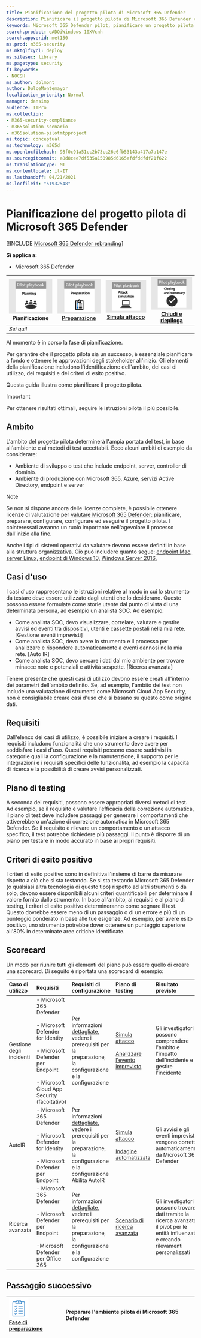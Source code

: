 ```yaml
---
title: Pianificazione del progetto pilota di Microsoft 365 Defender
description: Pianificare il progetto pilota di Microsoft 365 Defender con gli stakeholder per gestire le aspettative e garantire risultati positivi.
keywords: Microsoft 365 Defender pilot, pianificare un progetto pilota di Microsoft 365 Defender, valutare Microsoft 365 Defender in produzione, progetto pilota di Microsoft 365 Defender, sicurezza informatica, minaccia persistente avanzata, sicurezza aziendale, dispositivi, dispositivo, identità, utenti, dati, applicazioni, incidenti, analisi e correzione automatizzate, ricerca avanzata
search.product: eADQiWindows 10XVcnh
search.appverid: met150
ms.prod: m365-security
ms.mktglfcycl: deploy
ms.sitesec: library
ms.pagetype: security
f1.keywords:
- NOCSH
ms.author: dolmont
author: DulceMontemayor
localization_priority: Normal
manager: dansimp
audience: ITPro
ms.collection:
- M365-security-compliance
- m365solution-scenario
- m365solution-pilotmtpproject
ms.topic: conceptual
ms.technology: m365d
ms.openlocfilehash: 98f0c91a51cc2b73cc26e6fb53143a417a7a147e
ms.sourcegitcommit: a8d8cee7df535a150985d6165afdfddfdf21f622
ms.translationtype: MT
ms.contentlocale: it-IT
ms.lasthandoff: 04/21/2021
ms.locfileid: "51932548"
---
```

# <a name="planning-your-pilot-microsoft-365-defender-project"></a>Pianificazione del progetto pilota di Microsoft 365 Defender 

[!INCLUDE [Microsoft 365 Defender rebranding](../includes/microsoft-defender.md)]


**Si applica a:**
- Microsoft 365 Defender

|![Pianificazione](../../media/phase-diagrams/1-planning.png)<br/>Pianificazione|[![Preparazione](../../media/phase-diagrams/2-prepare.png)](prepare-m365d-eval.md)<br/>[Preparazione](prepare-m365d-eval.md) | [![Simula attacco](../../media/phase-diagrams/3-simluate.png)](m365d-pilot-simulate.md)<br/>[Simula attacco](m365d-pilot-simulate.md) | [![Chiudi e riepiloga](../../media/phase-diagrams/4-summary.png)](m365d-pilot-close.md)<br/>[Chiudi e riepiloga](m365d-pilot-close.md)|
|--|--|--|--|
|*Sei qui!*| | | |

Al momento è in corso la fase di pianificazione.

Per garantire che il progetto pilota sia un successo, è essenziale pianificare a fondo e ottenere le approvazioni degli stakeholder all'inizio. Gli elementi della pianificazione includono l'identificazione dell'ambito, dei casi di utilizzo, dei requisiti e dei criteri di esito positivo.

Questa guida illustra come pianificare il progetto pilota. 

>[!IMPORTANT]
>Per ottenere risultati ottimali, seguire le istruzioni pilota il più possibile.


## <a name="scope"></a>Ambito

L'ambito del progetto pilota determinerà l'ampia portata del test, in base all'ambiente e ai metodi di test accettabili. Ecco alcuni ambiti di esempio da considerare:
- Ambiente di sviluppo o test che include endpoint, server, controller di dominio.
- Ambiente di produzione con Microsoft 365, Azure, servizi Active Directory, endpoint e server

>[!NOTE]
>Se non si dispone ancora delle licenze complete, è possibile ottenere licenze di valutazione per [valutare Microsoft 365 Defender:](m365d-evaluation.md?ocid=cx-docs-MTPtriallab) pianificare, preparare, configurare, configurare ed eseguire il progetto pilota. I cointeressati avranno un ruolo importante nell'agevolare il processo dall'inizio alla fine.

Anche i tipi di sistemi operativi da valutare devono essere definiti in base alla struttura organizzativa. Ciò può includere quanto segue: [endpoint Mac,](/windows/security/threat-protection/microsoft-defender-atp/microsoft-defender-atp-mac#system-requirements) [server Linux,](/windows/security/threat-protection/microsoft-defender-atp/microsoft-defender-atp-linux#system-requirements) [endpoint di Windows 10,](/windows/security/threat-protection/microsoft-defender-atp/minimum-requirements#supported-windows-versions) [Windows Server 2016.](/windows/security/threat-protection/microsoft-defender-atp/minimum-requirements#supported-windows-versions)

## <a name="use-cases"></a>Casi d'uso

I casi d'uso rappresentano le istruzioni relative al modo in cui lo strumento da testare deve essere utilizzato dagli utenti che lo desiderano. Queste possono essere formulate come storie utente dal punto di vista di una determinata persona, ad esempio un analista SOC. Ad esempio:
- Come analista SOC, devo visualizzare, correlare, valutare e gestire avvisi ed eventi tra dispositivi, utenti e cassette postali nella mia rete. [Gestione eventi imprevisti]
- Come analista SOC, devo avere lo strumento e il processo per analizzare e rispondere automaticamente a eventi dannosi nella mia rete. [Auto IR]
- Come analista SOC, devo cercare i dati dal mio ambiente per trovare minacce note e potenziali e attività sospette. [Ricerca avanzata]

Tenere presente che questi casi di utilizzo devono essere creati all'interno dei parametri dell'ambito definito. Se, ad esempio, l'ambito dei test non include una valutazione di strumenti come Microsoft Cloud App Security, non è consigliabile creare casi d'uso che si basano su questo come origine dati.

## <a name="requirements"></a>Requisiti

Dall'elenco dei casi di utilizzo, è possibile iniziare a creare i requisiti. I requisiti includono funzionalità che uno strumento deve avere per soddisfare i casi d'uso. Questi requisiti possono essere suddivisi in categorie quali la configurazione e la manutenzione, il supporto per le integrazioni e i requisiti specifici delle funzionalità, ad esempio la capacità di ricerca e la possibilità di creare avvisi personalizzati.

## <a name="test-plan"></a>Piano di testing

A seconda dei requisiti, possono essere appropriati diversi metodi di test. Ad esempio, se il requisito è valutare l'efficacia della correzione automatica, il piano di test deve includere passaggi per generare i comportamenti che attiverebbero un'azione di correzione automatica in Microsoft 365 Defender. Se il requisito è rilevare un comportamento o un attacco specifico, il test potrebbe richiedere più passaggi. Il punto è disporre di un piano per testare in modo accurato in base ai propri requisiti.

## <a name="success-criteria"></a>Criteri di esito positivo

I criteri di esito positivo sono in definitiva l'insieme di barre da misurare rispetto a ciò che si sta testando. Se si sta testando Microsoft 365 Defender (o qualsiasi altra tecnologia di questo tipo) rispetto ad altri strumenti o da solo, devono essere disponibili alcuni criteri quantificabili per determinare il valore fornito dallo strumento. In base all'ambito, ai requisiti e al piano di testing, i criteri di esito positivo determineranno come segnare il test. Questo dovrebbe essere meno di un passaggio o di un errore e più di un punteggio ponderato in base alle tue esigenze. Ad esempio, per avere esito positivo, uno strumento potrebbe dover ottenere un punteggio superiore all'80% in determinate aree critiche identificate.

## <a name="scorecard"></a>Scorecard

Un modo per riunire tutti gli elementi del piano può essere quello di creare una scorecard. Di seguito è riportata una scorecard di esempio:

| Caso di utilizzo | Requisiti | Requisiti di configurazione | Piano di testing | Risultato previsto | Stato test | Punteggio | Note |
|:-------|:-------|:-------|:-------|:-------|:-------|:-------|:-------|
|Gestione degli incidenti|- Microsoft 365 Defender  </br></br>- Microsoft Defender for Identity </br></br>- Microsoft Defender per Endpoint </br></br>- Microsoft Cloud App Security (facoltativo)|Per informazioni [dettagliate,](m365d-evaluation.md?ocid=cx-docs-MTPtriallab) vedere i prerequisiti per la preparazione, la configurazione e la configurazione |[Simula attacco](m365d-pilot-simulate.md) <br></br>[Analizzare l'evento imprevisto](./m365d-pilot-simulate.md#investigate-an-incident) |Gli investigatori possono comprendere l'ambito e l'impatto dell'incidente e gestire l'incidente||||
|AutoIR|- Microsoft 365 Defender </br></br>- Microsoft Defender for Identity </br></br>- Microsoft Defender per Endpoint |Per informazioni [dettagliate,](m365d-evaluation.md?ocid=cx-docs-MTPtriallab) vedere i prerequisiti per la preparazione, la configurazione e la configurazione <br>Abilita AutoIR  |[Simula attacco](m365d-pilot-simulate.md) <br></br>[Indagine automatizzata](m365d-pilot-simulate.md#automated-investigation-and-remediation) |Gli avvisi e gli eventi imprevisti vengono corretti automaticamente da Microsoft 365 Defender||||
|Ricerca avanzata|- Microsoft 365 Defender </br></br>- Microsoft Defender per Endpoint </br></br>-Microsoft Defender per Office 365 |Per informazioni [dettagliate,](m365d-evaluation.md?ocid=cx-docs-MTPtriallab) vedere i prerequisiti per la preparazione, la configurazione e la configurazione|[Scenario di ricerca avanzata](./m365d-pilot-simulate.md#advanced-hunting-scenario) |Gli investigatori possono trovare i dati tramite la ricerca avanzata, il pivot per le entità influenzate e creando rilevamenti personalizzati||||



## <a name="next-step"></a>Passaggio successivo
|![Fase di preparazione](../../media/mtp/prep.png) <br>[Fase di preparazione](prepare-m365d-eval.md) | Preparare l'ambiente pilota di Microsoft 365 Defender
|:-------|:-----|
